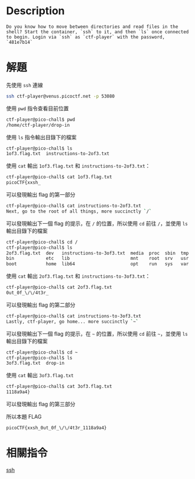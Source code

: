 # Description
```text
Do you know how to move between directories and read files in the shell? Start the container, `ssh` to it, and then `ls` once connected to begin. Login via `ssh` as `ctf-player` with the password, `481e7b14`
```
# 解題
先使用 `ssh` 連線
```bash
ssh ctf-player@venus.picoctf.net -p 53080
```
使用 `pwd` 指令查看目前位置
```bash
ctf-player@pico-chall$ pwd
/home/ctf-player/drop-in
```
使用 `ls` 指令輸出目錄下的檔案
```bash
ctf-player@pico-chall$ ls
1of3.flag.txt  instructions-to-2of3.txt
```
使用 `cat` 輸出 `1of3.flag.txt` 和 `instructions-to-2of3.txt`：
```bash
ctf-player@pico-chall$ cat 1of3.flag.txt 
picoCTF{xxsh_
```
可以發現輸出 flag 的第一部分
```bash
ctf-player@pico-chall$ cat instructions-to-2of3.txt 
Next, go to the root of all things, more succinctly `/`
```
可以發現輸出下一個 flag 的提示，在 `/` 的位置，所以使用 `cd` 前往 `/`，並使用 `ls` 輸出目錄下的檔案
```bash
ctf-player@pico-chall$ cd /
ctf-player@pico-chall$ ls
2of3.flag.txt  dev   instructions-to-3of3.txt  media  proc  sbin  tmp
bin            etc   lib                       mnt    root  srv   usr
boot           home  lib64                     opt    run   sys   var
```
使用 `cat` 輸出 `2of3.flag.txt` 和 `instructions-to-3of3.txt`：
```bash
ctf-player@pico-chall$ cat 2of3.flag.txt 
0ut_0f_\/\/4t3r_
```
可以發現輸出 flag 的第二部分

```bash
ctf-player@pico-chall$ cat instructions-to-3of3.txt 
Lastly, ctf-player, go home... more succinctly `~`

```
可以發現輸出下一個 flag 的提示，在 `~` 的位置，所以使用 `cd` 前往 `~`，並使用 `ls` 輸出目錄下的檔案
```bash
ctf-player@pico-chall$ cd ~
ctf-player@pico-chall$ ls
3of3.flag.txt  drop-in
```
使用 `cat` 輸出 `3of3.flag.txt`
```bash
ctf-player@pico-chall$ cat 3of3.flag.txt 
1118a9a4}
```
可以發現輸出 flag 的第三部分

<!-- flag -->
所以本題 FLAG 
```text
picoCTF{xxsh_0ut_0f_\/\/4t3r_1118a9a4}
```

# 相關指令
[ssh](../Info/ssh.md)  